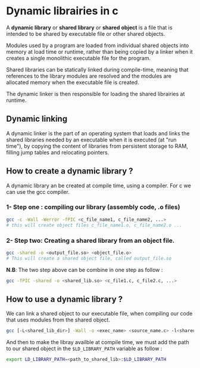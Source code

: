 # Dynamic librairies in c

A **dynamic library** or **shared library** or **shared object** is a file that is intended
to be shared by executable file or other shared objects.

Modules used by a program are loaded from individual shared objects into memory at load time
or runtime, rather than being copied by a linker when it creates a single monolithic executable
file for the program.

Shared libraries can be statically linked during compile-time, meaning that references to the
library modules are resolved and the modules are allocated memory when the executable file is created.

The dynamic linker is then responsible for loading the shared librairies at runtime.

## Dynamic linking

A dynamic linker is the part of an operating system that loads and links the shared
libraries needed by an executable when it is executed (at "run time"), by copying the
content of libraries from persistent storage to RAM, filling jump tables and relocating pointers.

## How to create a dynamic library ?

A dynamic library an be created at compile time, using a compiler. For c we can use the
gcc compiler.


### 1- Step one : compiling our library (assembly code, .o files)

```bash
gcc -c -Wall -Werror -fPIC <c_file_name1, c_file_name2, ...>
# this will create object files c_file_name1.o, c_file_name2.o ...
```

### 2- Step two: Creating a shared library from an object file.
```bash
gcc -shared -o <output_file.so> <object_file.o>
# This will create a shared object file, called output_file.so
```

**N.B**: The two step above can be combine in one step as follow :
```bash
gcc -fPIC -shared -o <shared_lib.so> <c_file1.c, c_file2.c, ...>
```

## How to use a dynamic library ?

We can link a shared object to our executable file, when compiling our
code that uses modules from the shared object.

```bash
gcc [-L<shared_lib_dir>] -Wall -o <exec_name> <source_name.c> -l<shared_lib_name>
```

And then to make the libray availble at compile time, we must add the path to our shared object in
the `$LD_LIBRARY_PATH` variable as follow :

```bash
export LD_LIBRARY_PATH=<path_to_shared_lib>:$LD_LIBRARY_PATH
```
